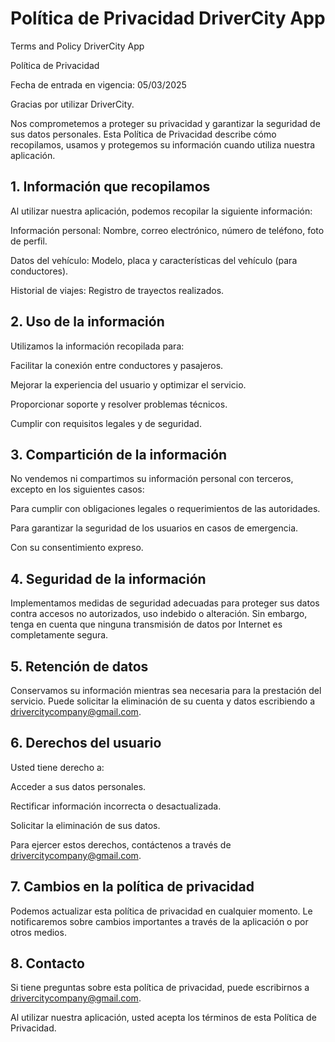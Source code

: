 # Política de Privacidad DriverCity App
Terms and Policy DriverCity App

Política de Privacidad

Fecha de entrada en vigencia: 05/03/2025

Gracias por utilizar DriverCity. 

Nos comprometemos a proteger su privacidad y garantizar la seguridad de sus datos personales. Esta Política de Privacidad describe cómo recopilamos, usamos y protegemos su información cuando utiliza nuestra aplicación.

## 1. Información que recopilamos

Al utilizar nuestra aplicación, podemos recopilar la siguiente información:

Información personal: Nombre, correo electrónico, número de teléfono, foto de perfil.

Datos del vehículo: Modelo, placa y características del vehículo (para conductores).

Historial de viajes: Registro de trayectos realizados.

## 2. Uso de la información

Utilizamos la información recopilada para:

Facilitar la conexión entre conductores y pasajeros.

Mejorar la experiencia del usuario y optimizar el servicio.

Proporcionar soporte y resolver problemas técnicos.

Cumplir con requisitos legales y de seguridad.

## 3. Compartición de la información

No vendemos ni compartimos su información personal con terceros, excepto en los siguientes casos:

Para cumplir con obligaciones legales o requerimientos de las autoridades.

Para garantizar la seguridad de los usuarios en casos de emergencia.

Con su consentimiento expreso.

## 4. Seguridad de la información

Implementamos medidas de seguridad adecuadas para proteger sus datos contra accesos no autorizados, uso indebido o alteración. Sin embargo, tenga en cuenta que ninguna transmisión de datos por Internet es completamente segura.

## 5. Retención de datos

Conservamos su información mientras sea necesaria para la prestación del servicio. Puede solicitar la eliminación de su cuenta y datos escribiendo a drivercitycompany@gmail.com.

## 6. Derechos del usuario

Usted tiene derecho a:

Acceder a sus datos personales.

Rectificar información incorrecta o desactualizada.

Solicitar la eliminación de sus datos.

Para ejercer estos derechos, contáctenos a través de drivercitycompany@gmail.com.

## 7. Cambios en la política de privacidad

Podemos actualizar esta política de privacidad en cualquier momento. Le notificaremos sobre cambios importantes a través de la aplicación o por otros medios.

## 8. Contacto

Si tiene preguntas sobre esta política de privacidad, puede escribirnos a drivercitycompany@gmail.com.

Al utilizar nuestra aplicación, usted acepta los términos de esta Política de Privacidad.

